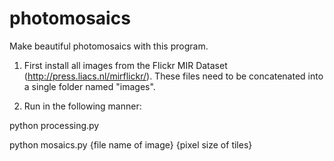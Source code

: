 photomosaics
============
Make beautiful photomosaics with this program. 

1) First install all images from the Flickr MIR Dataset (http://press.liacs.nl/mirflickr/).
These files need to be concatenated into a single folder named "images".

2) Run in the following manner: 

python processing.py


python mosaics.py {file name of image} {pixel size of tiles}
